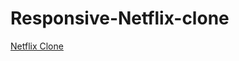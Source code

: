 # Responsive-Netflix-clone
[Netflix Clone](https://elamathimurugesan.github.io/Responsive-Netflix-clone/)

